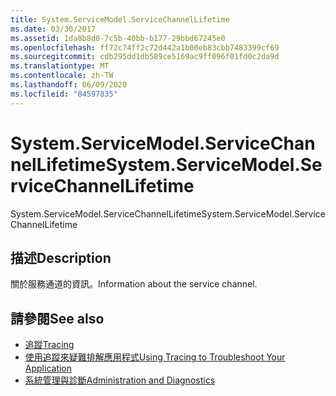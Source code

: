 ```yaml
---
title: System.ServiceModel.ServiceChannelLifetime
ms.date: 03/30/2017
ms.assetid: 1da8b8d0-7c5b-40bb-b177-29bbd67245e0
ms.openlocfilehash: ff72c74ff2c72d442a1b00eb83cbb7483399cf69
ms.sourcegitcommit: cdb295dd1db589ce5169ac9ff096f01fd0c2da9d
ms.translationtype: MT
ms.contentlocale: zh-TW
ms.lasthandoff: 06/09/2020
ms.locfileid: "84597835"
---
```

# <a name="systemservicemodelservicechannellifetime"></a><span data-ttu-id="2130f-102">System.ServiceModel.ServiceChannelLifetime</span><span class="sxs-lookup"><span data-stu-id="2130f-102">System.ServiceModel.ServiceChannelLifetime</span></span>
<span data-ttu-id="2130f-103">System.ServiceModel.ServiceChannelLifetime</span><span class="sxs-lookup"><span data-stu-id="2130f-103">System.ServiceModel.ServiceChannelLifetime</span></span>  
  
## <a name="description"></a><span data-ttu-id="2130f-104">描述</span><span class="sxs-lookup"><span data-stu-id="2130f-104">Description</span></span>  
 <span data-ttu-id="2130f-105">關於服務通道的資訊。</span><span class="sxs-lookup"><span data-stu-id="2130f-105">Information about the service channel.</span></span>  
  
## <a name="see-also"></a><span data-ttu-id="2130f-106">請參閱</span><span class="sxs-lookup"><span data-stu-id="2130f-106">See also</span></span>

- [<span data-ttu-id="2130f-107">追蹤</span><span class="sxs-lookup"><span data-stu-id="2130f-107">Tracing</span></span>](index.md)
- [<span data-ttu-id="2130f-108">使用追蹤來疑難排解應用程式</span><span class="sxs-lookup"><span data-stu-id="2130f-108">Using Tracing to Troubleshoot Your Application</span></span>](using-tracing-to-troubleshoot-your-application.md)
- [<span data-ttu-id="2130f-109">系統管理與診斷</span><span class="sxs-lookup"><span data-stu-id="2130f-109">Administration and Diagnostics</span></span>](../index.md)
